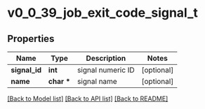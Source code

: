 # v0_0_39_job_exit_code_signal_t

## Properties
Name | Type | Description | Notes
------------ | ------------- | ------------- | -------------
**signal_id** | **int** | signal numeric ID | [optional] 
**name** | **char \*** | signal name | [optional] 

[[Back to Model list]](../README.md#documentation-for-models) [[Back to API list]](../README.md#documentation-for-api-endpoints) [[Back to README]](../README.md)


